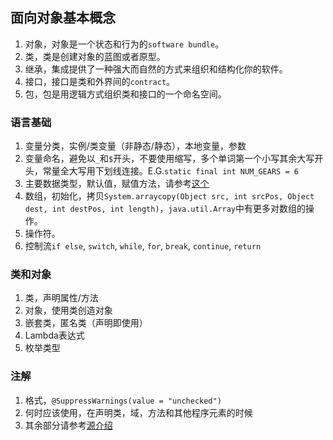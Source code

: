 ## 面向对象基本概念
1. 对象，对象是一个状态和行为的`software bundle`。
2. 类，类是创建对象的蓝图或者原型。
3. 继承，集成提供了一种强大而自然的方式来组织和结构化你的软件。
4. 接口，接口是类和外界间的`contract`。
5. 包，包是用逻辑方式组织类和接口的一个命名空间。


### 语言基础
1. 变量分类，实例/类变量（非静态/静态），本地变量，参数
2. 变量命名，避免以`_`和`$`开头，不要使用缩写，多个单词第一个小写其余大写开头，常量全大写用下划线连接。E.G.`static final int NUM_GEARS = 6`
3. 主要数据类型，默认值，赋值方法，请参考[这个](http://docs.oracle.com/javase/tutorial/java/nutsandbolts/datatypes.html)
4. 数组，初始化，拷贝`System.arraycopy(Object src, int srcPos, Object dest, int destPos, int length)`，`java.util.Array`中有更多对数组的操作。
5. 操作符。
6. 控制流`if else`, `switch`, `while`, `for`, `break`, `continue`, `return`

### 类和对象
1. 类，声明属性/方法
2. 对象，使用类创造对象
3. 嵌套类，匿名类（声明即使用）
4. Lambda表达式
5. 枚举类型

### 注解
1. 格式，`@SuppressWarnings(value = "unchecked")`
2. 何时应该使用，在声明类，域，方法和其他程序元素的时候
3. 其余部分请参考[源介绍](http://docs.oracle.com/javase/tutorial/java/annotations/declaring.html)
